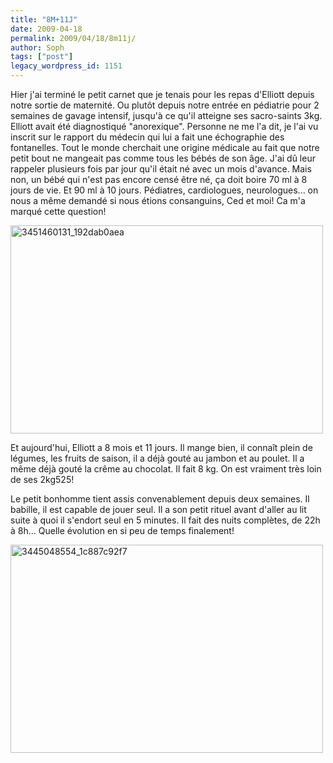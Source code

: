 ```yaml
---
title: "8M+11J"
date: 2009-04-18
permalink: 2009/04/18/8m11j/
author: Soph
tags: ["post"]
legacy_wordpress_id: 1151
---
```


Hier j'ai terminé le petit carnet que je tenais pour les repas d'Elliott depuis notre sortie de maternité. Ou plutôt depuis notre entrée en pédiatrie pour 2 semaines de gavage intensif, jusqu'à ce qu'il atteigne ses sacro-saints 3kg. Elliott avait été diagnostiqué "anorexique". Personne ne me l'a dit, je l'ai vu inscrit sur le rapport du médecin qui lui a fait une échographie des fontanelles. Tout le monde cherchait une origine médicale au fait que notre petit bout ne mangeait pas comme tous les bébés de son âge. J'ai dû leur rappeler plusieurs fois par jour qu'il était né avec un mois d'avance. Mais non, un bébé qui n'est pas encore censé être né, ça doit boire 70 ml à 8 jours de vie. Et 90 ml à 10 jours. Pédiatres, cardiologues, neurologues... on nous a même demandé si nous étions consanguins, Ced et moi! Ca m'a marqué cette question!

<img class="alignnone size-full wp-image-1326" title="3451460131_192dab0aea" src="https://64k.be/wp-content/uploads/2009/04/3451460131_192dab0aea.jpg" alt="3451460131_192dab0aea" width="500" height="333" />

<!-- excerpt -->

Et aujourd'hui, Elliott a 8 mois et 11 jours. Il mange bien, il connaît plein de légumes, les fruits de saison, il a déjà gouté au jambon et au poulet. Il a même déjà gouté la crême au chocolat. Il fait 8 kg. On est vraiment très loin de ses 2kg525!

Le petit bonhomme tient assis convenablement depuis deux semaines. Il babille, il est capable de jouer seul. Il a son petit rituel avant d'aller au lit suite à quoi il s'endort seul en 5 minutes. Il fait des nuits complètes, de 22h à 8h... Quelle évolution en si peu de temps finalement!

<img class="alignnone size-full wp-image-1327" title="3445048554_1c887c92f7" src="https://64k.be/wp-content/uploads/2009/04/3445048554_1c887c92f7.jpg" alt="3445048554_1c887c92f7" width="500" height="333" />

